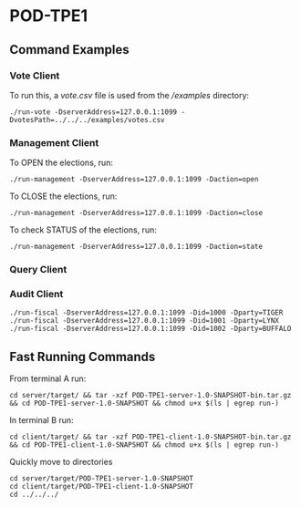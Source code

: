 # POD-TPE1

## Command Examples
### Vote Client
To run this, a _vote.csv_ file is used from the _/examples_ directory:
```
./run-vote -DserverAddress=127.0.0.1:1099 -DvotesPath=../../../examples/votes.csv
```

### Management Client
To OPEN the elections, run:
```
./run-management -DserverAddress=127.0.0.1:1099 -Daction=open
```

To CLOSE the elections, run:
```
./run-management -DserverAddress=127.0.0.1:1099 -Daction=close
```

To check STATUS of the elections, run:
```
./run-management -DserverAddress=127.0.0.1:1099 -Daction=state
```

### Query Client

### Audit Client
```
./run-fiscal -DserverAddress=127.0.0.1:1099 -Did=1000 -Dparty=TIGER
./run-fiscal -DserverAddress=127.0.0.1:1099 -Did=1001 -Dparty=LYNX
./run-fiscal -DserverAddress=127.0.0.1:1099 -Did=1002 -Dparty=BUFFALO
```

## Fast Running Commands

From terminal A run:
```
cd server/target/ && tar -xzf POD-TPE1-server-1.0-SNAPSHOT-bin.tar.gz && cd POD-TPE1-server-1.0-SNAPSHOT && chmod u+x $(ls | egrep run-)
```

In terminal B run:
```
cd client/target/ && tar -xzf POD-TPE1-client-1.0-SNAPSHOT-bin.tar.gz && cd POD-TPE1-client-1.0-SNAPSHOT && chmod u+x $(ls | egrep run-)
```

Quickly move to directories
```
cd server/target/POD-TPE1-server-1.0-SNAPSHOT
cd client/target/POD-TPE1-client-1.0-SNAPSHOT
cd ../../../
```
